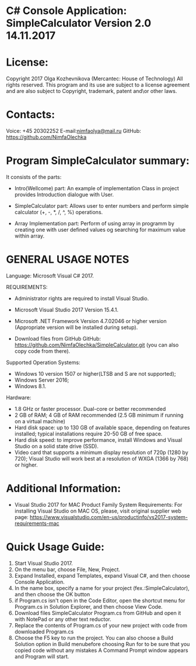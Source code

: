 
C# Console Application: SimpleCalculator Version 2.0 14.11.2017
===============================================================

License:
========
Copyright 2017 Olga Kozhevnikova (Mercantec: House of Technology) 
All rights reserved. This program and its use are subject to a license agreement 
and are also subject to Copyright, trademark, patent and\or other laws.


Contacts:
=========
Voice: +45 20302252
E-mail:nimfaolya@mail.ru
GitHub: https://github.com/NimfaOlechka


Program SimpleCalculator summary:
===================================================================================
It consists of the parts: 

- Intro(Wellcome) part: An example of implementation Class in project provides Introduction dialogue with User.

- SimpleCalculator part: Allows user to enter numbers and perform simple calculator (+, -, *, /, ^, %) operations.

- Array Implementation part: Perform of using array in programm by creating one 
			     with user defined values og searching for maximum value 
                             within array.

GENERAL USAGE NOTES
===================

Language: Microsoft Visual C# 2017.

REQUIREMENTS:
   - Administrator rights are required to install Visual Studio.
   - Microsoft Visual Studio 2017 Version 15.4.1.
   - Microsoft .NET Framework Version 4.7.02046 or higher version (Appropriate version will be installed during setup).
   
   - Download files from GitHub  GitHub: https://github.com/NimfaOlechka/SimpleCalculator.git (you can also copy code from there).
   
Supported Operation Systems:
   - Windows 10 version 1507 or higher(LTSB and S are not supported);
   - Windows Server 2016;
   - Windows 8.1.
   
Hardware:
- 1.8 GHz or faster processor. Dual-core or better recommended
- 2 GB of RAM; 4 GB of RAM recommended (2.5 GB minimum if running on a virtual machine)
- Hard disk space: up to 130 GB of available space, depending on features installed; typical installations require 20-50 GB of free space.
- Hard disk speed: to improve performance, install Windows and Visual Studio on a solid state drive (SSD).
- Video card that supports a minimum display resolution of 720p (1280 by 720); Visual Studio will work best at a resolution of WXGA (1366 by 768) or higher.

Additional Information:
=======================

- Visual Studio 2017 for MAC Product Family System Requirements:
For installing Visual Studio on MAC OS, please, visit original supplier web page:
https://www.visualstudio.com/en-us/productinfo/vs2017-system-requirements-mac

Quick Usage Guide:
==================

1. Start Visual Studio 2017.
2. On the menu bar, choose File, New, Project.
3. Expand Installed, expand Templates, expand Visual C#, 
and then choose Console Application.
4. In the name box, specify a name for your project (fex.:SimpleCalculator), and then choose the OK button
5. if Program.cs isn't open in the Code Editor, open the shortcut 
menu for Program.cs in Solution Explorer, and then choose View Code.
6. Download files SimpleCalculator Program.cs from GitHub and open it with NotePad or any other text reductor.
7. Replace the contents of Program.cs of your new project with code from downloaded Program.cs
8. Choose the F5 key to run the project. You can also choose a Build Solution 
option in Build menubefore choosing Run for to be sure that you copied code without 
any mistakes A Command Prompt window appears and Program will start.
